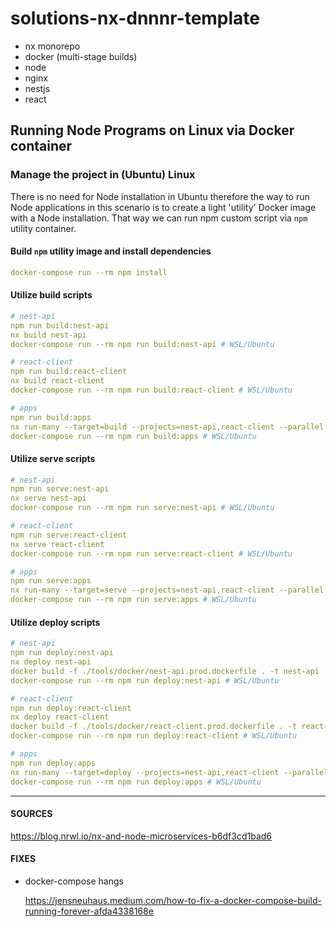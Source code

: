 # solutions-nx-dnnnr-template

- nx monorepo
- docker (multi-stage builds)
- node
- nginx
- nestjs
- react

## Running Node Programs on Linux via Docker container

<!-- ### Utilize `docker build` command

Create 'npm' image from custom Dockerfile file.
This command also mirrors package.json from host to container.

```yaml
# command 1
docker build -f ./tools/docker/npm.util.dockerfile -t npm .
```

Install project dependencies.
Run `npm` utility container and execute commands

```yaml
# command 2
docker run -it -v ${pwd}:/app npm install
``` -->

### Manage the project in (Ubuntu) Linux

There is no need for Node installation in Ubuntu therefore the way to
run Node applications in this scenario is to create a light 'utility'
Docker image with a Node installation.
That way we can run npm custom script via `npm` utility container.

<!-- #### Build `npm` utility image

```yaml
docker build -f ./tools/docker/npm.util.dockerfile -t npm .
``` -->

#### Build `npm` utility image and install dependencies

```yaml
docker-compose run --rm npm install
```

#### Utilize build scripts

```yaml
# nest-api
npm run build:nest-api
nx build nest-api
docker-compose run --rm npm run build:nest-api # WSL/Ubuntu

# react-client
npm run build:react-client
nx build react-client
docker-compose run --rm npm run build:react-client # WSL/Ubuntu

# apps
npm run build:apps
nx run-many --target=build --projects=nest-api,react-client --parallel
docker-compose run --rm npm run build:apps # WSL/Ubuntu
```

#### Utilize serve scripts

```yaml
# nest-api
npm run serve:nest-api
nx serve nest-api
docker-compose run --rm npm run serve:nest-api # WSL/Ubuntu

# react-client
npm run serve:react-client
nx serve react-client
docker-compose run --rm npm run serve:react-client # WSL/Ubuntu

# apps
npm run serve:apps
nx run-many --target=serve --projects=nest-api,react-client --parallel
docker-compose run --rm npm run serve:apps # WSL/Ubuntu
```

#### Utilize deploy scripts

```yaml
# nest-api
npm run deploy:nest-api
nx deploy nest-api
docker build -f ./tools/docker/nest-api.prod.dockerfile . -t nest-api
docker-compose run --rm npm run deploy:nest-api # WSL/Ubuntu

# react-client
npm run deploy:react-client
nx deploy react-client
docker build -f ./tools/docker/react-client.prod.dockerfile . -t react-client
docker-compose run --rm npm run deploy:react-client # WSL/Ubuntu

# apps
npm run deploy:apps
nx run-many --target=deploy --projects=nest-api,react-client --parallel
docker-compose run --rm npm run deploy:apps # WSL/Ubuntu
```

---

#### SOURCES

https://blog.nrwl.io/nx-and-node-microservices-b6df3cd1bad6

#### FIXES

- docker-compose hangs

  https://jensneuhaus.medium.com/how-to-fix-a-docker-compose-build-running-forever-afda4338168e
